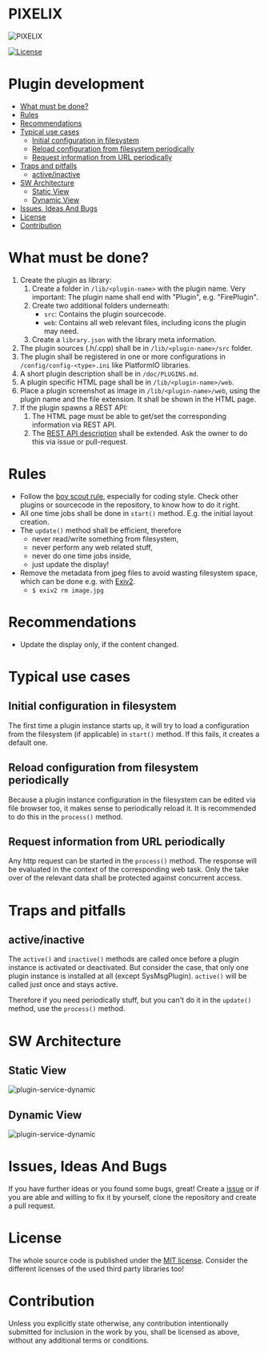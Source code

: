 # PIXELIX <!-- omit in toc -->
![PIXELIX](./images/LogoBlack.png)

[![License](https://img.shields.io/badge/license-MIT-blue.svg)](http://choosealicense.com/licenses/mit/)

# Plugin development <!-- omit in toc -->

* [What must be done?](#what-must-be-done)
* [Rules](#rules)
* [Recommendations](#recommendations)
* [Typical use cases](#typical-use-cases)
  * [Initial configuration in filesystem](#initial-configuration-in-filesystem)
  * [Reload configuration from filesystem periodically](#reload-configuration-from-filesystem-periodically)
  * [Request information from URL periodically](#request-information-from-url-periodically)
* [Traps and pitfalls](#traps-and-pitfalls)
  * [active/inactive](#activeinactive)
* [SW Architecture](#sw-architecture)
  * [Static View](#static-view)
  * [Dynamic View](#dynamic-view)
* [Issues, Ideas And Bugs](#issues-ideas-and-bugs)
* [License](#license)
* [Contribution](#contribution)

# What must be done?
1. Create the plugin as library:
   1. Create a folder in ```/lib/<plugin-name>``` with the plugin name. Very important: The plugin name shall end with "Plugin", e.g. "FirePlugin".
   2. Create two additional folders underneath:
      * ```src```: Contains the plugin sourcecode.
      * ```web```: Contains all web relevant files, including icons the plugin may need.
   3. Create a ```library.json``` with the library meta information.
2. The plugin sources (.h/.cpp) shall be in ```/lib/<plugin-name>/src``` folder.
3. The plugin shall be registered in one or more configurations in ```/config/config-<type>.ini``` like PlatformIO libraries.
4. A short plugin description shall be in ```/doc/PLUGINS.md```.
5. A plugin specific HTML page shall be in ```/lib/<plugin-name>/web```.
6. Place a plugin screenshot as image in ```/lib/<plugin-name>/web```, using the plugin name and the file extension. It shall be shown in the HTML page.
7. If the plugin spawns a REST API:
   1. The HTML page must be able to get/set the corresponding information via REST API.
   2. The [REST API description](https://app.swaggerhub.com/apis/BlueAndi/Pixelix) shall be extended. Ask the owner to do this via issue or pull-request.

# Rules
* Follow the [boy scout rule](https://biratkirat.medium.com/step-8-the-boy-scout-rule-robert-c-martin-uncle-bob-9ac839778385#:~:text=The%20Boy%20Scouts%20have%20a,not%20add%20more%20smelling%20code.), especially for coding style. Check other plugins or sourcecode in the repository, to know how to do it right.
* All one time jobs shall be done in ```start()``` method. E.g. the initial layout creation.
* The ```update()``` method shall be efficient, therefore
  * never read/write something from filesystem,
  * never perform any web related stuff,
  * never do one time jobs inside,
  * just update the display!
* Remove the metadata from jpeg files to avoid wasting filesystem space, which can be done e.g. with [Exiv2](https://exiv2.org/).
  * ```$ exiv2 rm image.jpg```

# Recommendations
* Update the display only, if the content changed.

# Typical use cases

## Initial configuration in filesystem
The first time a plugin instance starts up, it will try to load a configuration from the filesystem (if applicable) in ```start()``` method. If this fails, it creates a default one.

## Reload configuration from filesystem periodically
Because a plugin instance configuration in the filesystem can be edited via file browser too, it makes sense to periodically reload it. It is recommended to do this in the ```process()``` method.

## Request information from URL periodically
Any http request can be started in the ```process()``` method. The response will be evaluated in the context of the corresponding web task. Only the take over of the relevant data shall be protected against concurrent access.

# Traps and pitfalls

## active/inactive
The ```active()``` and ```inactive()``` methods are called once before a plugin instance is activated or deactivated. But consider the case, that only one plugin instance is installed at all (except SysMsgPlugin). ```active()``` will be called just once and stays active.

Therefore if you need periodically stuff, but you can't do it in the ```update()``` method, use the ```process()``` method.

# SW Architecture

## Static View

![plugin-service-dynamic](http://www.plantuml.com/plantuml/proxy?cache=no&src=https://raw.githubusercontent.com/BlueAndi/Pixelix/master/doc/architecture/uml/plugin-service.wsd)

## Dynamic View

![plugin-service-dynamic](http://www.plantuml.com/plantuml/proxy?cache=no&src=https://raw.githubusercontent.com/BlueAndi/Pixelix/master/doc/architecture/uml/plugin-service-dynamic.wsd)

# Issues, Ideas And Bugs
If you have further ideas or you found some bugs, great! Create a [issue](https://github.com/BlueAndi/Pixelix/issues) or if you are able and willing to fix it by yourself, clone the repository and create a pull request.

# License
The whole source code is published under the [MIT license](http://choosealicense.com/licenses/mit/).
Consider the different licenses of the used third party libraries too!

# Contribution
Unless you explicitly state otherwise, any contribution intentionally submitted for inclusion in the work by you, shall be licensed as above, without any
additional terms or conditions.
